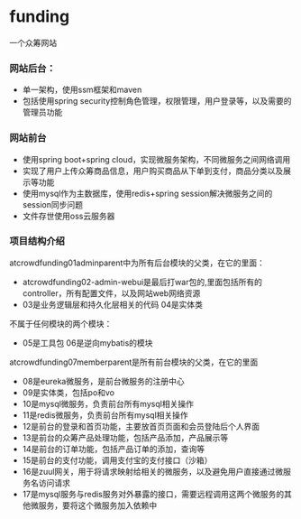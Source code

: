 # funding
一个众筹网站
### 网站后台：
* 单一架构，使用ssm框架和maven
* 包括使用spring security控制角色管理，权限管理，用户登录等，以及需要的管理员功能

### 网站前台
* 使用spring boot+spring cloud，实现微服务架构，不同微服务之间网络调用
* 实现了用户上传众筹商品信息，用户购买商品从下单到支付，商品分类以及展示等功能
* 使用mysql作为主数据库，使用redis+spring session解决微服务之间的session同步问题
* 文件存世使用oss云服务器

### 项目结构介绍
atcrowdfunding01adminparent中为所有后台模块的父类，在它的里面：
* atcrowdfunding02-admin-webui是最后打war包的,里面包括所有的controller，所有配置文件，以及网站web网络资源
* 03是业务逻辑层和持久化层相关的代码 04是实体类

不属于任何模块的两个模块：
* 05是工具包 06是逆向mybatis的模块

atcrowdfunding07memberparent是所有前台模块的父类，在它的里面
* 08是eureka微服务，是前台微服务的注册中心
* 09是实体类，包括po和vo
* 10是mysql微服务，负责前台所有mysql相关操作
* 11是redis微服务，负责前台所有mysql相关操作
* 12是前台的登录和首页功能，主要放首页页面和会员登陆后个人界面
* 13是前台的众筹产品处理功能，包括产品添加，产品展示等
* 14是前台的订单功能，包括产品订单的添加，查询等
* 15是前台的支付功能，调用支付宝的支付接口（沙箱）
* 16是zuul网关，用于将请求映射给相关的微服务，以及避免用户直接通过微服务名访问请求
* 17是mysql服务与redis服务对外暴露的接口，需要远程调用这两个微服务的其他微服务，要将这个微服务加入依赖中

